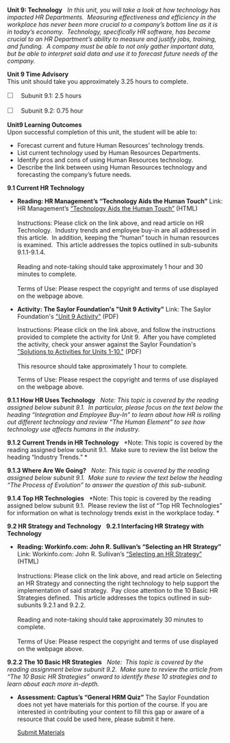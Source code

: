 **Unit 9: Technology** <span id="9"></span> 
*In this unit, you will take a look at how technology has impacted HR
Departments.  Measuring effectiveness and efficiency in the workplace
has never been more crucial to a company’s bottom line as it is in
today’s economy.  Technology, specifically HR software, has become
crucial to an HR Department’s ability to measure and justify jobs,
training, and funding.  A company must be able to not only gather
important data, but be able to interpret said data and use it to
forecast future needs of the company.*

**Unit 9 Time Advisory**  
This unit should take you approximately 3.25 hours to complete.  
  
 <span
style="color: rgb(85, 85, 85); font-family: 'Myriad Pro', 'Gill Sans', 'Gill Sans MT', Calibri, sans-serif; font-size: 16px; line-height: 21px; text-align: left; -webkit-text-size-adjust: none; ">☐
   </span>Subunit 9.1: 2.5 hours  
  
 <span
style="color: rgb(85, 85, 85); font-family: 'Myriad Pro', 'Gill Sans', 'Gill Sans MT', Calibri, sans-serif; font-size: 16px; line-height: 21px; text-align: left; -webkit-text-size-adjust: none; ">☐
   </span>Subunit 9.2: 0.75 hour

**Unit9 Learning Outcomes**  
Upon successful completion of this unit, the student will be able to:  
  
-   Forecast current and future Human Resources’ technology trends.
-   List current technology used by Human Resources Departments.
-   Identify pros and cons of using Human Resources technology.
-   Describe the link between using Human Resources technology and
    forecasting the company’s future needs.

**9.1 Current HR Technology** <span id="9.1"></span> 
-   **Reading: HR Management’s “Technology Aids the Human Touch”**
    Link: HR Management’s [“Technology Aids the Human
    Touch”](http://web.archive.org/web/20120418213729/http://www.hrmreport.com/article/Technology-aids-the-human-touch)
    (HTML)  
        
     Instructions: Please click on the link above, and read article on
    HR Technology.  Industry trends and employee buy-in are all
    addressed in this article.  In addition, keeping the “human” touch
    in human resources is examined.  This article addresses the topics
    outlined in sub-subunits 9.1.1-9.1.4.  
        
     Reading and note-taking should take approximately 1 hour and 30
    minutes to complete.  
        
     Terms of Use: Please respect the copyright and terms of use
    displayed on the webpage above.

-   **Activity: The Saylor Foundation's "Unit 9 Activity"**
    Link: The Saylor Foundation's ["Unit 9
    Activity"](https://resources.saylor.org/wwwresources/archived/site/wp-content/uploads/2012/06/PRDV401-HR101-Units-1-10-Activities.pdf) (PDF)  
      
     Instructions: Please click on the link above, and follow the
    instructions provided to complete the activity for Unit 9.  After
    you have completed the activity, check your answer against the
    Saylor Foundation's ["Solutions to Activities for Units
    1-10."](https://resources.saylor.org/wwwresources/archived/site/wp-content/uploads/2012/06/PRDV401-HR101-Units-1-10-Activities-Answer-Key.pdf) (PDF)  
        
     This resource should take approximately 1 hour to complete.  
      
     Terms of Use: Please respect the copyright and terms of use
    displayed on the webpage above. 

**9.1.1 How HR Uses Technology** <span id="9.1.1"></span> 
*Note: This topic is covered by the reading assigned below subunit 9.1. 
In particular, please focus on the text below the heading “Integration
and Employee Buy-In” to learn about how HR is rolling out different
technology and review “The Human Element” to see how technology use
affects humans in the industry.*

**9.1.2 Current Trends in HR Technology** <span id="9.1.2"></span> 
*Note: This topic is covered by the reading assigned below subunit 9.1. 
Make sure to review the list below the heading “Industry Trends.” *

**9.1.3 Where Are We Going?** <span id="9.1.3"></span> 
*Note: This topic is covered by the reading assigned below subunit 9.1. 
Make sure to review the text below the heading “The Process of
Evolution” to answer the question of this sub-subunit.*

**9.1.4 Top HR Technologies** <span id="9.1.4"></span> 
*Note: This topic is covered by the reading assigned below subunit 9.1. 
Please review the list of “Top HR Technologies” for information on what
is technology trends exist in the workplace today. *

**9.2 HR Strategy and Technology** <span id="9.2"></span> 
**9.2.1 Interfacing HR Strategy with Technology** <span
id="9.2.1"></span> 
-   **Reading: Workinfo.com: John R. Sullivan’s “Selecting an HR
    Strategy”**
    Link: Workinfo.com: John R. Sullivan’s [“Selecting an HR
    Strategy”](http://www.workinfo.com/free/downloads/138.htm) (HTML)  
        
     Instructions: Please click on the link above, and read article on
    Selecting an HR Strategy and connecting the right technology to help
    support the implementation of said strategy.  Pay close attention to
    the 10 Basic HR Strategies defined.  This article addresses the
    topics outlined in sub-subunits 9.2.1 and 9.2.2.  
        
     Reading and note-taking should take approximately 30 minutes to
    complete.  
        
     Terms of Use: Please respect the copyright and terms of use
    displayed on the webpage above.

**9.2.2 The 10 Basic HR Strategies** <span id="9.2.2"></span> 
*Note:  This topic is covered by the reading assignment below subunit
9.2.  Make sure to review the article from “The 10 Basic HR Strategies”
onward to identify these 10 strategies and to learn about each more
in-depth.*

-   **Assessment: Captus’s “General HRM Quiz”**
    The Saylor Foundation does not yet have materials for this portion
    of the course. If you are interested in contributing your content to
    fill this gap or aware of a resource that could be used here, please
    submit it here.

    [Submit Materials](/contribute/)


